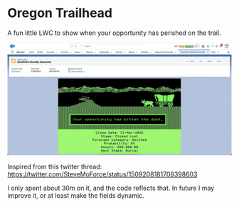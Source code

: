 # Oregon Trailhead

A fun little LWC to show when your opportunity has perished on the trail. 

![A screenshot of the component](screenshot.png)

Inspired from this twitter thread: https://twitter.com/SteveMoForce/status/1509208181708398603

I only spent about 30m on it, and the code reflects that. In future I may improve it, or at least make the fields dynamic.
